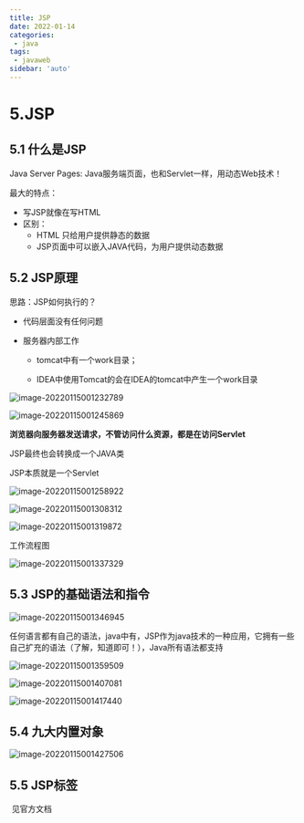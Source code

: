 ```yaml
---
title: JSP
date: 2022-01-14
categories:
 - java
tags:
 - javaweb
sidebar: 'auto'
---
```

# 5.JSP

##  5.1 什么是JSP

  Java  Server  Pages:  Java服务端页面，也和Servlet一样，用动态Web技术！

  最大的特点：

   * 写JSP就像在写HTML
   * 区别：
     * HTML 只给用户提供静态的数据
     * JSP页面中可以嵌入JAVA代码，为用户提供动态数据



## 5.2  JSP原理

思路：JSP如何执行的？

   * 代码层面没有任何问题

   * 服务器内部工作

     * tomcat中有一个work目录；

     * IDEA中使用Tomcat的会在IDEA的tomcat中产生一个work目录

       

![image-20220115001232789](https://gitee.com/yishenlaoban/git-typore/raw/master/image_my/image-20220115001232789.png)

![image-20220115001245869](https://gitee.com/yishenlaoban/git-typore/raw/master/image_my/image-20220115001245869.png)

**浏览器向服务器发送请求，不管访问什么资源，都是在访问Servlet**

 JSP最终也会转换成一个JAVA类

 JSP本质就是一个Servlet 	

![image-20220115001258922](https://gitee.com/yishenlaoban/git-typore/raw/master/image_my/image-20220115001258922.png)

![image-20220115001308312](https://gitee.com/yishenlaoban/git-typore/raw/master/image_my/image-20220115001308312.png)

![image-20220115001319872](https://gitee.com/yishenlaoban/git-typore/raw/master/image_my/image-20220115001319872.png)

工作流程图

![image-20220115001337329](https://gitee.com/yishenlaoban/git-typore/raw/master/image_my/image-20220115001337329.png)



## 5.3 JSP的基础语法和指令

![image-20220115001346945](https://gitee.com/yishenlaoban/git-typore/raw/master/image_my/image-20220115001346945.png)





任何语言都有自己的语法，java中有，JSP作为java技术的一种应用，它拥有一些自己扩充的语法（了解，知道即可！），Java所有语法都支持

![image-20220115001359509](https://gitee.com/yishenlaoban/git-typore/raw/master/image_my/image-20220115001359509.png)

![image-20220115001407081](https://gitee.com/yishenlaoban/git-typore/raw/master/image_my/image-20220115001407081.png)

![image-20220115001417440](https://gitee.com/yishenlaoban/git-typore/raw/master/image_my/image-20220115001417440.png)

## 5.4  九大内置对象

![image-20220115001427506](https://gitee.com/yishenlaoban/git-typore/raw/master/image_my/image-20220115001427506.png)

## 5.5 JSP标签

​    见官方文档

